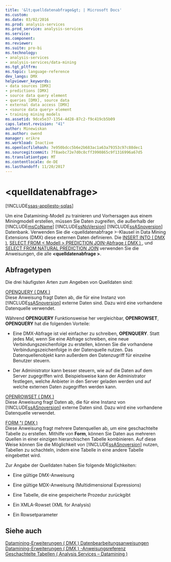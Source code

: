 ```yaml
---
title: '&lt;quelldatenabfrage&gt; | Microsoft Docs'
ms.custom: 
ms.date: 03/02/2016
ms.prod: analysis-services
ms.prod_service: analysis-services
ms.service: 
ms.component: 
ms.reviewer: 
ms.suite: pro-bi
ms.technology:
- analysis-services
- analysis-services/data-mining
ms.tgt_pltfrm: 
ms.topic: language-reference
dev_langs: DMX
helpviewer_keywords:
- data sources [DMX]
- predictions [DMX]
- source data query element
- queries [DMX], source data
- external data access [DMX]
- <source data query> element
- training mining models
ms.assetid: 9dce5e37-1354-4d28-87c2-f9c419cb5b09
caps.latest.revision: "41"
author: Minewiskan
ms.author: owend
manager: erikre
ms.workload: Inactive
ms.openlocfilehash: 7e950bdcc5b6e2b683ac1a63a79353c97c88dec1
ms.sourcegitcommit: 7f8aebc72e7d0c8cff3990865c9f1316996a67d5
ms.translationtype: MT
ms.contentlocale: de-DE
ms.lasthandoff: 11/20/2017
---
```

# <a name="ltsource-data-querygt"></a>&lt;quelldatenabfrage&gt;
[!INCLUDE[ssas-appliesto-sqlas](../includes/ssas-appliesto-sqlas.md)]

  Um eine Datamining-Modell zu trainieren und Vorhersagen aus einem Miningmodell erstellen, müssen Sie Daten zugreifen, die außerhalb der [!INCLUDE[msCoName](../includes/msconame-md.md)] [!INCLUDE[ssNoVersion](../includes/ssnoversion-md.md)] [!INCLUDE[ssASnoversion](../includes/ssasnoversion-md.md)] Datenbank. Verwenden Sie die \<quelldatenabfrage >-Klausel in Data Mining Extensions (DMX) diese externen Daten definieren. Die [INSERT INTO &#40; DMX &#41;](../dmx/insert-into-dmx.md), [SELECT FROM &#60; Modell &#62; PREDICTION JOIN-Abfrage &#40; DMX &#41; ](../dmx/select-from-model-prediction-join-dmx.md), und [SELECT FROM NATURAL PREDICTION JOIN](../dmx/select-from-model-prediction-join-dmx.md) verwenden Sie die Anweisungen, die alle  **\<quelldatenabfrage >**.  
  
## <a name="query-types"></a>Abfragetypen  
 Die drei häufigsten Arten zum Angeben von Quelldaten sind:  
  
 [OPENQUERY &#40; DMX &#41;](../dmx/source-data-query-openquery.md)  
 Diese Anweisung fragt Daten ab, die für eine Instanz von [!INCLUDE[ssASnoversion](../includes/ssasnoversion-md.md)] externe Daten sind. Dazu wird eine vorhandene Datenquelle verwendet.  
  
 Während **OPENQUERY** Funktionsweise her vergleichbar, **OPENROWSET**, **OPENQUERY** hat die folgenden Vorteile:  
  
-   Eine DMX-Abfrage ist viel einfacher zu schreiben, **OPENQUERY**. Statt jedes Mal, wenn Sie eine Abfrage schreiben, eine neue Verbindungszeichenfolge zu erstellen, können Sie die vorhandene Verbindungszeichenfolge in der Datenquelle nutzen. Das Datenquellenobjekt kann außerdem den Datenzugriff für einzelne Benutzer steuern.  
  
-   Der Administrator kann besser steuern, wie auf die Daten auf dem Server zugegriffen wird. Beispielsweise kann der Administrator festlegen, welche Anbieter in den Server geladen werden und auf welche externen Daten zugegriffen werden kann.  
  
 [OPENROWSET &#40; DMX &#41;](../dmx/source-data-query-openrowset.md)  
 Diese Anweisung fragt Daten ab, die für eine Instanz von [!INCLUDE[ssASnoversion](../includes/ssasnoversion-md.md)] externe Daten sind. Dazu wird eine vorhandene Datenquelle verwendet.  
  
 [FORM "&#40; DMX &#41;](../dmx/source-data-query-shape.md)  
 Diese Anweisung fragt mehrere Datenquellen ab, um eine geschachtelte Tabelle zu erstellen. Mithilfe von **Form**, können Sie Daten aus mehreren Quellen in einer einzigen hierarchischen Tabelle kombinieren. Auf diese Weise können Sie die Möglichkeit von [!INCLUDE[ssASnoversion](../includes/ssasnoversion-md.md)] nutzen, Tabellen zu schachteln, indem eine Tabelle in eine andere Tabelle eingebettet wird.  
  
 Zur Angabe der Quelldaten haben Sie folgende Möglichkeiten:  
  
-   Eine gültige DMX-Anweisung  
  
-   Eine gültige MDX-Anweisung (Multidimensional Expressions)  
  
-   Eine Tabelle, die eine gespeicherte Prozedur zurückgibt  
  
-   Ein XMLA-Rowset (XML for Analysis)  
  
-   Ein Rowsetparameter  
  
## <a name="see-also"></a>Siehe auch  
 [Datamining-Erweiterungen &#40; DMX &#41; Datenbearbeitungsanweisungen](../dmx/dmx-statements-data-manipulation.md)   
 [Datamining-Erweiterungen &#40; DMX &#41; -Anweisungsreferenz](../dmx/data-mining-extensions-dmx-statements.md)   
 [Geschachtelte Tabellen &#40; Analysis Services – Datamining &#41;](../analysis-services/data-mining/nested-tables-analysis-services-data-mining.md)  
  
  
